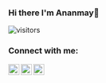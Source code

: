 ### Hi there I'm Ananmay👋
![visitors](https://visitor-badge.glitch.me/badge?page_id=ananmaysuri.visitor-badge)

### Connect with me:
<a href="https://www.linkedin.com/in/ananmaysuri/">
  <img align="left" alt="LinkdeIn" width="22px" src="https://cdn.jsdelivr.net/npm/simple-icons@v3/icons/linkedin.svg" />
</a>
<a href="https://www.kaggle.com/ananmaysuri">
  <img align="left" alt="Kaggle" width="22px" src="https://cdn.jsdelivr.net/npm/simple-icons@v3/icons/kaggle.svg" />
</a>
<a href="https://www.instagram.com/ananmays/">
  <img align="left" alt="Instagram" width="22px" src="https://cdn.jsdelivr.net/npm/simple-icons@v3/icons/instagram.svg" />
</a>
